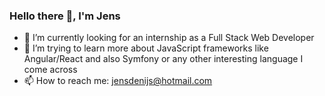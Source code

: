 ### Hello there 👋, I'm Jens

- 🔭 I’m currently looking for an internship as a Full Stack Web Developer
- 🌱 I’m trying to learn more about JavaScript frameworks like Angular/React and also Symfony or any other interesting language I come across
- 📫 How to reach me: jensdenijs@hotmail.com
<!--
**JensDeNijs/JensDeNijs** is a ✨ _special_ ✨ repository because its `README.md` (this file) appears on your GitHub profile.

Here are some ideas to get you started:

- 🔭 I’m currently working on ...
- 🌱 I’m currently learning ...
- 👯 I’m looking to collaborate on ...
- 🤔 I’m looking for help with ...
- 💬 Ask me about ...
- 📫 How to reach me: ...
- 😄 Pronouns: ...
- ⚡ Fun fact: ...
-->
